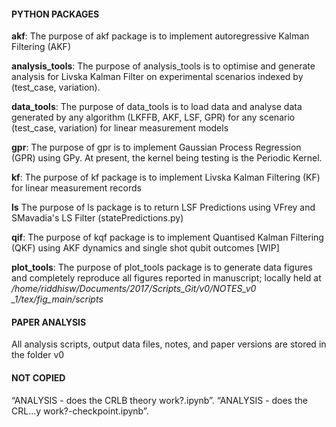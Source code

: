 #### PYTHON PACKAGES
**akf**: The purpose of akf package is to implement autoregressive Kalman Filtering (AKF) 

**analysis_tools**: The purpose of analysis_tools is to optimise and generate analysis for Livska
Kalman Filter on experimental scenarios indexed by (test_case, variation). 

**data_tools**: The purpose of data_tools is to load data and analyse data generated by any algorithm (LKFFB, AKF, LSF, GPR) for any scenario (test_case, variation) for linear measurement models

**gpr**: The purpose of gpr is to implement Gaussian Process Regression (GPR) using GPy.
At present, the kernel being testing is the Periodic Kernel.

**kf**: The purpose of kf package is to implement Livska Kalman Filtering (KF) for linear measurement records

**ls** The purpose of ls package is to return LSF Predictions using VFrey and SMavadia's LS Filter (statePredictions.py)

**qif**: The purpose of kqf package is to implement Quantised Kalman Filtering (QKF) using AKF dynamics and single shot qubit outcomes [WIP]

**plot_tools**: The purpose of plot_tools package is to generate data figures and completely reproduce all figures reported in manuscript; locally held at */home/riddhisw/Documents/2017/Scripts_Git/v0/NOTES_v0 _1/tex/fig_main/scripts*

#### PAPER ANALYSIS

All analysis scripts, output data files, notes, and paper versions are stored in the folder v0

#### NOT COPIED

“ANALYSIS - does the CRLB theory work?.ipynb”.
“ANALYSIS - does the CRL...y work?-checkpoint.ipynb”.
